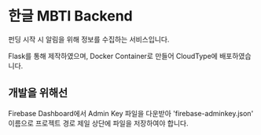 # 한글 MBTI Backend

펀딩 시작 시 알림을 위해 정보를 수집하는 서비스입니다.

Flask를 통해 제작하였으며, Docker Container로 만들어 CloudType에 배포하였습니다.

## 개발을 위해선

Firebase Dashboard에서 Admin Key 파일을 다운받아 'firebase-adminkey.json' 이름으로 프로젝트 경로 제일 상단에 파일을 저장하여야 합니다.